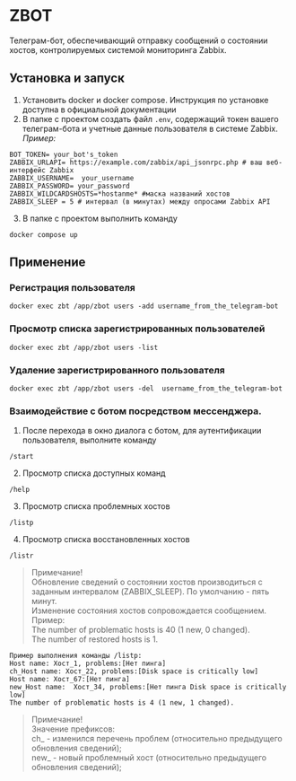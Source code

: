 # ZBOT
Телеграм-бот, обеспечивающий отправку сообщений о состоянии хостов, контролируемых  системой мониторинга Zabbix.

## Установка и запуск 
1. Установить docker и docker compose.
Инструкция по установке доступна в официальной документации
2. В папке с проектом создать файл `.env`, содержащий токен вашего телеграм-бота и учетные данные пользователя в системе Zabbix.<br>
_Пример:_
```
BOT_TOKEN= your_bot's_token
ZABBIX_URLAPI= https://example.com/zabbix/api_jsonrpc.php # ваш веб-интерфейс Zabbix 
ZABBIX_USERNAME=  your_username
ZABBIX_PASSWORD= your_password
ZABBIX_WILDCARDSHOSTS=*hostanme* #маска названий хостов
ZABBIX_SLEEP = 5 # интервал (в минутах) между опросами Zabbix API
```
3. В папке с проектом выполнить команду
```commandline
docker compose up
```
## Применение
### Регистрация пользователя
```commandline
docker exec zbt /app/zbot users -add username_from_the_telegram-bot
```
### Просмотр списка зарегистрированных пользователей
```commandline
docker exec zbt /app/zbot users -list
```
### Удаление зарегистрированного пользователя 
```commandline
docker exec zbt /app/zbot users -del  username_from_the_telegram-bot
```
### Взаимодействие с ботом посредством мессенджера.
1. После перехода в окно диалога с ботом, для аутентификации пользователя, выполните команду
```
/start
```
2. Просмотр списка доступных команд
```
/help
```
3. Просмотр списка проблемных хостов
```
/listp
```
4.  Просмотр списка восстановленных хостов
```
/listr
```
> Примечание!    
Обновление сведений о состоянии хостов производиться с заданным интервалом (ZABBIX_SLEEP). По умолчанию - пять минут.  
> Изменение состояния хостов сопровождается сообщением.  
> Пример:  
> The number of problematic hosts is 40 (1 new, 0 changed).  
> The number of restored hosts is 1.
```
Пример выполнения команды /listp:
Host name: Хост_1, problems:[Нет пинга]  
ch_Host name: Хост_22, problems:[Disk space is critically low]  
Host name: Хост_67:[Нет пинга]  
new_Host name:  Хост_34, problems:[Нет пинга Disk space is critically low]
The number of problematic hosts is 4 (1 new, 1 changed).
```
>Примечание!  
>Значение префиксов:  
> ch_ - изменился перечень проблем (относительно предыдущего обновления сведений);  
> new_ - новый проблемный хост (относительно предыдущего обновления сведений);  

